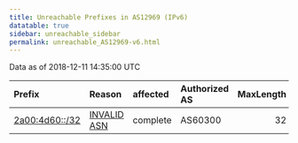```yaml
---
title: Unreachable Prefixes in AS12969 (IPv6)
datatable: true
sidebar: unreachable_sidebar
permalink: unreachable_AS12969-v6.html
---
```


Data as of 2018-12-11 14:35:00 UTC


<div class="datatable-begin"></div>

| Prefix                                                 | Reason                                                                                                | affected   | Authorized AS   |   MaxLength | Anchor                                         |   unreachable /48s |
|:-------------------------------------------------------|:------------------------------------------------------------------------------------------------------|:-----------|:----------------|------------:|:-----------------------------------------------|-------------------:|
| [2a00:4d60::/32](https://stat.ripe.net/2a00:4d60::/32) | [INVALID ASN](https://rpki-validator.ripe.net/announcement-preview?asn=AS12969&prefix=2a00:4d60::/32) | complete   | AS60300         |          32 | [RIPE](unreachable_RIPE_NCC_RPKI_Root-v6.html) |              65536 |

<div class="datatable-end"></div>